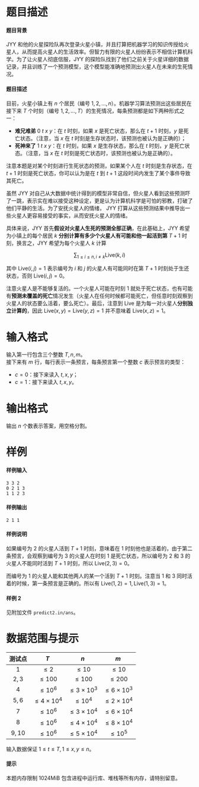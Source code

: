 
# 题目描述

#### 题目背景
JYY 和他的火星探险队再次登录火星小镇，并且打算把机器学习的知识传授给火星人，从而提高火星人的生活效率。但智力有限的火星人纷纷表示不相信计算机科学。为了让火星人彻底信服，JYY 的探险队找到了他们之前关于火星详细的数据记录，并且训练了一个预测模型，这个模型能准确地预测出火星人在未来的生死情况。

#### 题目描述
目前，火星小镇上有 $n$ 个居民（编号 $1, 2, \ldots, n$）。机器学习算法预测出这些居民在接下来 $T$ 个时刻（编号 $1, 2, \ldots , T$）的生死情况，每条预测都是如下两种形式之一：
- **难兄难弟** $0\ t\ x\ y$：在 $t$ 时刻，如果 $x$ 是死亡状态，那么在 $t + 1$ 时刻，$y$ 是死亡状态。（注意，当 $x$ 在 $t$ 时刻是生存状态时，该预测也被认为是正确的）；
- **死神来了** $1\ t\ x\ y$：在 $t$ 时刻，如果 $x$ 是生存状态，那么在 $t$ 时刻，$y$ 是死亡状态。（注意，当 $x$ 在 $t$ 时刻是死亡状态时，该预测也被认为是正确的）。

注意本题是对某个时刻进行生死状态的预测，如果某个人在 $t$ 时刻是生存状态，在 $t + 1$ 时刻是死亡状态，你可以认为是在 $t$ 到 $t + 1$ 这段时间内发生了某个事件导致其死亡。

虽然 JYY 对自己从大数据中统计得到的模型非常自信，但火星人看到这些预测吓了一跳，表示实在难以接受这种设定，更是认为计算机科学是可怕的邪教，打破了他们平静的生活。为了安抚火星人的情绪， JYY 打算从这些预测结果中推导出一些火星人更容易接受的事实，从而安抚火星人的情绪。
 
具体来说，JYY 首先**假设对火星人生死的预测全部正确**，在此基础上，JYY 希望为小镇上的每个居民 $k$ **分别计算有多少个火星人有可能和他一起活到第** $T+1$ 时刻，换言之，JYY 希望为每个火星人 $k$ 计算

$$\sum_{1\le i\le n,i\neq k} \text{Live}(k,i)$$

其中 $\text{Live}(i, j) = 1$ 表示编号为 $i$ 和 $j$ 的火星人有可能同时在第 $T + 1$ 时刻处于生还状态，否则 $\text{Live}(i, j) = 0$。

注意火星人是不能够复活的。一个火星人可能在时刻 $1$ 就处于死亡状态，也有可能有**预测未覆盖的死亡**情况发生（火星人在任何时候都可能死亡，但任意时刻观察到火星人的状态要么活着，要么死亡）。最后，注意到 $\text{Live}$ 是为每一对火星人**分别独立计算的**，因此 $\text{Live}(x, y) = \text{Live}(y, z) = 1$ 并不意味着 $\text{Live}(x, z) = 1$。

# 输入格式

输入第一行包含三个整数 $T, n, m$。  
接下来有 $m$ 行，每行表示一条预言，每条预言第一个整数 $c$ 表示预言的类型：
- $c = 0$：接下来读入 $t, x, y$；
- $c = 1$：接下来读入 $t, x, y$。



# 输出格式

输出 $n$ 个数表示答案，用空格分割。

# 样例

#### 样例输入
```plain
3 3 2
0 2 1 3
1 1 2 3
```
#### 样例输出
```plain
2 1 1
```
#### 样例说明
如果编号为 $2$ 的火星人活到 $T + 1$ 时刻，意味着在 $1$ 时刻他也是活着的，由于第二条预言，会观察到编号为 $3$ 的火星人在时刻 $1$ 是死亡状态，所以编号为 $2$ 和 $3$ 的火星人不能同时活到 $T + 1$ 时刻，所以 $\text{Live}(2, 3) = 0$。

而编号为 $1$ 的火星人能和其他两人的某一个活到 $T + 1$ 时刻。注意当 $1$ 和 $3$ 同时活着的时候，第一条预言是正确的。所以有 $\text{Live}(1, 2) = 1, \text{Live}(1, 3) = 1$。

#### 样例 2
见附加文件 `predict2.in/ans`。

# 数据范围与提示

|测试点|$T$|$n$|$m$|
|:-:|:-:|:-:|:-:|
|$1$|$\le 2$|<!-- qwq -->$\le 10$|$\le 10$|
|$2,3$|<!-- quq -->$\le 100$|$\le 100$|$\le 200$|
|$4$|$\le 10^6$|$\le 3\times 10^3$|$\le 6\times 10^3$|
|$5,6$|$\le 4\times 10^4$|$\le 10^4$|$\le 2\times 10^4$|
|$7$|$\le 10^6$|$\le 3\times 10^4$|$\le 6\times 10^4$|
|$8$|$\le 10^6$|$\le 4\times 10^4$|$\le 8\times 10^4$|
|$9,10$|$\le 10^6$|$\le 5\times 10^4$|$\le 10^5$|

输入数据保证 $1 \le t \le T,1 \le x, y \le n$。

#### 提示
本题内存限制 1024MiB 包含进程中运行库、堆栈等所有内存，请特别留意。

